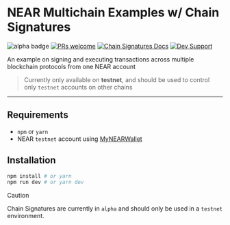 # NEAR Multichain Examples w/ Chain Signatures

![alpha badge](https://img.shields.io/badge/status-alpha-red)
[![PRs welcome](https://img.shields.io/badge/PRs-welcome-green)](https://github.com/near-examples/near-multichain/pulls)
[![Chain Signatures Docs](https://img.shields.io/badge/Chain_Signatures_Docs-blue)](https://near-docs.onrender.com/concepts/abstraction/chain-signatures)
[![Dev Support](https://img.shields.io/badge/DEV_SUPPORT-red)](https://t.me/chain_abstraction)

An example on signing and executing transactions across multiple blockchain protocols from one NEAR account

> Currently only available on **testnet**, and should be used to control only `testnet` accounts on other chains

---

## Requirements

- `npm` or `yarn`
- NEAR `testnet` account using [MyNEARWallet](https://mynearwallet.com/)

## Installation

```bash
npm install # or yarn
npm run dev # or yarn dev
```

> [!CAUTION]
> Chain Signatures are currently in `alpha` and should only be used in a `testnet` environment.
